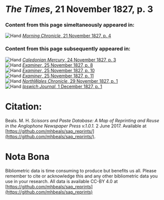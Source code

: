 # *The Times*, 21 November 1827, p. 3  
  
### Content from this page simeltaneously appeared in:  
![Hand](http://scissorsandpaste.net/wp-content/uploads/2017/06/smallhandpointer.png) [*Morning Chronicle*, 21 November 1827, p. 4](https://mhbeals.github.io/sap_html/Morning-Chronicle/Morning-Chronicle-21-November-1827-p-4)  
  
### Content from this page subsequently appeared in:  
![Hand](http://scissorsandpaste.net/wp-content/uploads/2017/06/smallhandpointer.png) [*Caledonian Mercury*, 24 November 1827, p. 3](https://mhbeals.github.io/sap_html/Caledonian-Mercury/Caledonian-Mercury-24-November-1827-p-3)  
![Hand](http://scissorsandpaste.net/wp-content/uploads/2017/06/smallhandpointer.png) [*Examiner*, 25 November 1827, p. 8](https://mhbeals.github.io/sap_html/Examiner/Examiner-25-November-1827-p-8)  
![Hand](http://scissorsandpaste.net/wp-content/uploads/2017/06/smallhandpointer.png) [*Examiner*, 25 November 1827, p. 10](https://mhbeals.github.io/sap_html/Examiner/Examiner-25-November-1827-p-10)  
![Hand](http://scissorsandpaste.net/wp-content/uploads/2017/06/smallhandpointer.png) [*Examiner*, 25 November 1827, p. 11](https://mhbeals.github.io/sap_html/Examiner/Examiner-25-November-1827-p-11)  
![Hand](http://scissorsandpaste.net/wp-content/uploads/2017/06/smallhandpointer.png) [*NorthWales Chronicle*, 29 November 1827, p. 1](https://mhbeals.github.io/sap_html/NorthWales-Chronicle/NorthWales-Chronicle-29-November-1827-p-1)  
![Hand](http://scissorsandpaste.net/wp-content/uploads/2017/06/smallhandpointer.png) [*Ipswich Journal*, 1 December 1827, p. 1](https://mhbeals.github.io/sap_html/Ipswich-Journal/Ipswich-Journal-1-December-1827-p-1)  


# Citation: 

Beals. M. H. *Scissors and Paste Database: A Map of Reprinting and Reuse in the Anglophone Newspaper Press v.1.0.1.* 2 June 2017. Available at [https://github.com/mhbeals/sap_reprints/](https://github.com/mhbeals/sap_reprints/). 

# Nota Bona

Bibliometric data is time consuming to produce but benefits us all. Please remember to cite or acknowledge this and any other bibliometric data you use in your research. All data is available CC-BY 4.0 at [https://github.com/mhbeals/sap_reprints](https://github.com/mhbeals/sap_reprints)